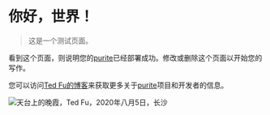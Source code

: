 # 你好，世界！

> 这是一个测试页面。

看到这个页面，则说明您的[purite](https://github.com/icecream1507/purite)已经部署成功。修改或删除这个页面以开始您的写作。

您可以访问[Ted Fu的博客](https://f-y.me)来获取更多关于[purite](https://github.com/icecream1507/purite)项目和开发者的信息。

![天台上的晚霞，Ted Fu，2020年八月5日，长沙](https://f-y-blog.oss-cn-shenzhen.aliyuncs.com/DSC00249.JPG)